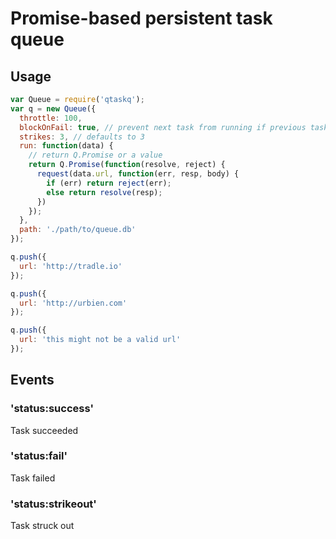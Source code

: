 # Promise-based persistent task queue

## Usage

```js
var Queue = require('qtaskq');
var q = new Queue({
  throttle: 100,
  blockOnFail: true, // prevent next task from running if previous task struck out
  strikes: 3, // defaults to 3
  run: function(data) {
    // return Q.Promise or a value
    return Q.Promise(function(resolve, reject) {
      request(data.url, function(err, resp, body) {
        if (err) return reject(err);
        else return resolve(resp);
      })
    });
  },
  path: './path/to/queue.db'
});

q.push({
  url: 'http://tradle.io'
});

q.push({
  url: 'http://urbien.com'
});

q.push({
  url: 'this might not be a valid url'
});
```

## Events

### 'status:success'

Task succeeded

### 'status:fail'

Task failed

### 'status:strikeout'

Task struck out

